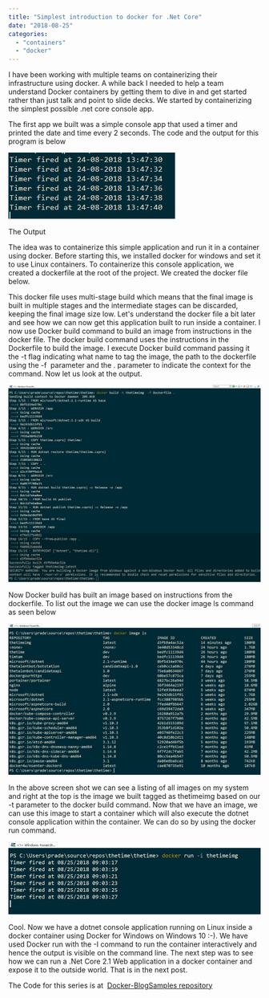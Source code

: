 ```yaml
---
title: "Simplest introduction to docker for .Net Core"
date: "2018-08-25"
categories: 
  - "containers"
  - "docker"
---
```


I have been working with multiple teams on containerizing their infrastructure using docker. A while back I needed to help a team understand Docker containers by getting them to dive in and get started rather than just talk and point to slide decks. We started by containerizing the simplest possible .net core console app.

The first app we built was a simple console app that used a timer and printed the date and time every 2 seconds. The code and the output for this program is below

<script src="https://gist.github.com/PradeepLoganathan/a635234a65480b1b99e3da5f50adb84b.js"></script>

![](images/timer.png)

The Output

The idea was to containerize this simple application and run it in a container using docker. Before starting this, we installed docker for windows and set it to use Linux containers. To containerize this console application, we created a dockerfile at the root of the project. We created the docker file below.

<script src="https://gist.github.com/PradeepLoganathan/08aed75678bf0c105d19ac5a2432cd0b.js"></script>

This docker file uses multi-stage build which means that the final image is built in multiple stages and the intermediate stages can be discarded, keeping the final image size low. Let's understand the docker file a bit later and see how we can now get this application built to run inside a container. I now use Docker build command to build an image from instructions in the docker file. The docker build command uses the instructions in the Dockerfile to build the image. I execute Docker build command passing it the -t flag indicating what name to tag the image, the path to the dockerfile using the -f  parameter and the . parameter to indicate the context for the command. Now let us look at the output.

![](images/docker-build2.jpg)

Now Docker build has built an image based on instructions from the dockerfile. To list out the image we can use the docker image ls command as seen below

![](images/docker-image-list.jpg)

In the above screen shot we can see a listing of all images on my system and right at the top is the image we built tagged as thetimeimg based on our -t parameter to the docker build command. Now that we have an image, we can use this image to start a container which will also execute the dotnet console application within the container. We can do so by using the docker run command.

![](images/docker-run.jpg)

Cool. Now we have a dotnet console application running on Linux inside a docker container using Docker for Windows on Windows 10 :-). We have used Docker run with the -I command to run the container interactively and hence the output is visible on the command line. The next step was to see how we can run a .Net Core 2.1 Web application in a docker container and expose it to the outside world. That is in the next post.

The Code for this series is at  [Docker-BlogSamples repository](https://github.com/PradeepLoganathan/Docker-BlogSamples)
